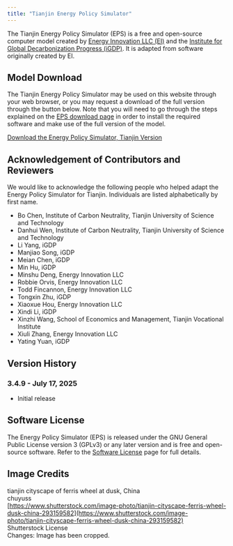 ```yaml
---
title: "Tianjin Energy Policy Simulator"
---
```


The Tianjin Energy Policy Simulator (EPS) is a free and open-source computer model created by [Energy Innovation LLC (EI)](https://energyinnovation.org/) and the [Institute for Global Decarbonization Progress (iGDP)](http://www.igdp.cn/). It is adapted from software originally created by EI.

## Model Download

The Tianjin Energy Policy Simulator may be used on this website through your web browser, or you may request a download of the full version through the button below. Note that you will need to go through the steps explained on the [EPS download page](../download) in order to install the required software and make use of the full version of the model.

<p><a href="https://wkf.ms/3UcbG46" class="btn">Download the Energy Policy Simulator, Tianjin Version</a></p>

## Acknowledgement of Contributors and Reviewers
We would like to acknowledge the following people who helped adapt the Energy Policy Simulator for Tianjin. Individuals are listed alphabetically by first name.

* Bo Chen, Institute of Carbon Neutrality, Tianjin University of Science and Technology
* Danhui Wen, Institute of Carbon Neutrality, Tianjin University of Science and Technology
* Li Yang, iGDP
* Manjiao Song, iGDP
* Meian Chen, iGDP
* Min Hu, iGDP
* Minshu Deng, Energy Innovation LLC
* Robbie Orvis, Energy Innovation LLC
* Todd Fincannon, Energy Innovation LLC
* Tongxin Zhu, iGDP
* Xiaoxue Hou, Energy Innovation LLC
* Xindi Li, iGDP
* Xinzhi Wang, School of Economics and Management, Tianjin Vocational Institute
* Xiuli Zhang, Energy Innovation LLC
* Yating Yuan, iGDP



## Version History

### **3.4.9 - July 17, 2025**

* Initial release

## Software License

The Energy Policy Simulator (EPS) is released under the GNU General Public License version 3 (GPLv3) or any later version and is free and open-source software. Refer to the [Software License](../software-license) page for full details.

## Image Credits
tianjin cityscape of ferris wheel at dusk, China<br/>
chuyuss<br/>
[https://www.shutterstock.com/image-photo/tianjin-cityscape-ferris-wheel-dusk-china-293159582](https://www.shutterstock.com/image-photo/tianjin-cityscape-ferris-wheel-dusk-china-293159582)<br/>
Shutterstock License<br/>
Changes: Image has been cropped.
